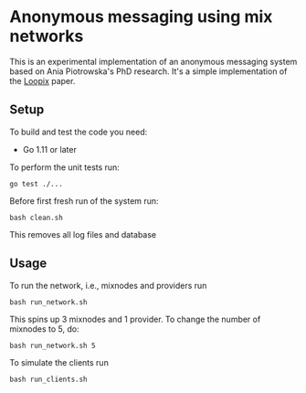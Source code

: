 # Anonymous messaging using mix networks

This is an experimental implementation of an anonymous messaging system based on
Ania Piotrowska's PhD research. It's a simple implementation of the [Loopix](https://arxiv.org/abs/1703.00536)
paper.

## Setup

To build and test the code you need:

* Go 1.11 or later

To perform the unit tests run:

```shell
go test ./...
```

Before first fresh run of the system run:

```shell
bash clean.sh
```

This removes all log files and database

## Usage

To run the network, i.e., mixnodes and providers run

```shell
bash run_network.sh
```

This spins up 3 mixnodes and 1 provider. To change the number of mixnodes to 5, do:

```shell
bash run_network.sh 5
```

To simulate the clients run

```shell
bash run_clients.sh
```

